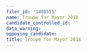 ```yaml
---
filer_id: '1408555'
name: Troupe for Mayor 2018
candidate_controlled_id: ''
data_warning: 
opposing_candidate: 
title: Troupe for Mayor 2018
---
```


